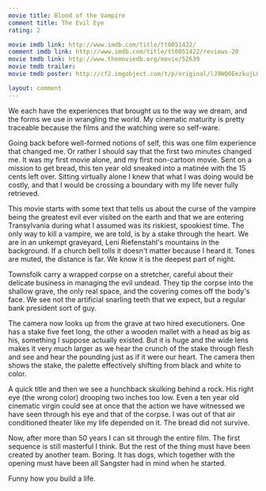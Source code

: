 ```yaml
---
movie title: Blood of the Vampire
comment title: The Evil Eye
rating: 2

movie imdb link: http://www.imdb.com/title/tt0051422/
comment imdb link: http://www.imdb.com/title/tt0051422/reviews-20
movie tmdb link: http://www.themoviedb.org/movie/52639
movie tmdb trailer: 
movie tmdb poster: http://cf2.imgobject.com/t/p/original/lJ9WQ0EezkujLGdMMCJknxQSp81.jpg

layout: comment
---
```


We each have the experiences that brought us to the way we dream, and the forms we use in wrangling the world. My cinematic maturity is pretty traceable because the films and the watching were so self-ware.

Going back before well-formed notions of self, this was one film experience that changed me. Or rather I should say that the first two minutes changed me. It was my first movie alone, and my first non-cartoon movie. Sent on a mission to get bread, this ten year old sneaked into a matinée with the 15 cents left over. Sitting virtually alone I knew that what I was doing would be costly, and that I would be crossing a boundary with my life never fully retrieved. 

This movie starts with some text that tells us about the curse of the vampire being the greatest evil ever visited on the earth and that we are entering Transylvania during what I assumed was its riskiest, spookiest time. The only way to kill a vampire, we are told, is by a stake through the heart. We are in an unkempt graveyard, Leni Riefenstahl's mountains in the background. If a church bell tolls it doesn't matter because I heard it. Tones are muted, the distance is far. We know it is the deepest part of night.

Townsfolk carry a wrapped corpse on a stretcher, careful about their delicate business in managing the evil undead. They tip the corpse into the shallow grave, the only real space, and the covering comes off the body's face. We see not the artificial snarling teeth that we expect, but a regular bank president sort of guy.

The camera now looks up from the grave at two hired executioners. One has a stake five feet long, the other a wooden mallet with a head as big as his, something I suppose actually existed. But it is huge and the wide lens makes it very much larger as we hear the crunch of the stake through flesh and see and hear the pounding just as if it were our heart. The camera then shows the stake, the palette effectively shifting from black and white to color.

A quick title and then we see a hunchback skulking behind a rock. His right eye (the wrong color) drooping two inches too low. Even a ten year old cinematic virgin could see at once that the action we have witnessed we have seen through his eye and that of the corpse. I was out of that air conditioned theater like my life depended on it. The bread did not survive.

Now, after more than 50 years I can sit through the entire film. The first sequence is still masterful I think. But the rest of the thing must have been created by another team. Boring. It has dogs, which together with the opening must have been all Sangster had in mind when he started.

Funny how you build a life.